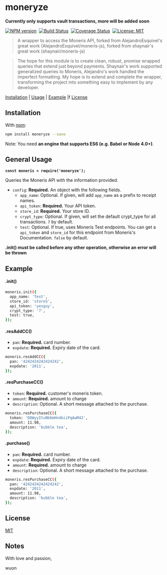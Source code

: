 # moneryze

**Currently only supports vault transactions, more will be added soon**

[![NPM version](https://img.shields.io/npm/v/moneryze.svg)](https://www.npmjs.com/package/moneryze)&nbsp;
[![Build Status](https://travis-ci.org/Wuon/moneryze.svg?branch=master)](https://travis-ci.org/Wuon/moneryze)&nbsp;
[![Coverage Status](https://coveralls.io/repos/github/Wuon/moneryze/badge.svg?branch=master)](https://coveralls.io/github/Wuon/moneryze?branch=master)&nbsp;
[![License: MIT](https://img.shields.io/badge/License-MIT-yellow.svg)](https://opensource.org/licenses/MIT)

> A wrapper to access the Moneris API, forked from AlejandroEsquivel's great work (AlejandroEsquivel/moneris-js), forked from shaynair's great work (shaynair/moneris-js)

> The hope for this module is to create clean, robust, promise wrapped queries that extend just beyond payments. Shaynair's work supported generalized queries to Moneris, Alejandro's work handled the imperfect formatting. My hope is to extend and complete the wrapper, transforming the project into something easy to implement by any developer.

[Installation](#installation) |
[Usage](#usage) |
[Example](#example) |f
[License](#license)

## Installation

With [npm](https://npmjs.org/):

```bash
npm install moneryze --save
```

Note: You need **an engine that supports ES6 (e.g. Babel or Node 4.0+)**.

## General Usage

**`const moneris = require('moneryze');`**

Queries the Moneris API with the information provided.

- `config`: **Required.** An object with the following fields.
  - `app_name`: Optional. If given, will add  `app_name` as a prefix to receipt names.
  - `api_token`: **Required.** Your API token.
  - `store_id`: **Required.** Your store ID.
  - `crypt_type`: Optional. If given, will set the default crypt_type for all transactions. `7` by default.
  - `test`: Optional. If true, uses Moneris Test endpoints. You can get a `api_token` and `store_id` for this endpoint from Moneris's Documentation. `false` by default.

**.init() must be called before any other operation, otherwise an error will be thrown**

## Example

#### .init()

```bash
moneris.init({
  app_name: 'Test',
  store_id: 'store5',
  api_token: 'yesguy',
  crypt_type: '7',
  test: true,
});
```

#### .resAddCC()
- `pan`: **Required.** card number.
- `expdate`: **Required.** Expiry date of the card.
```bash
moneris.resAddCC({
  pan: '4242424242424242',
  expdate: '2011',
});
```

#### .resPurchaseCC()
- `token`: **Required.** customer's moneris token.
- `amount`: **Required.** amount to charge
- `description`: Optional. A short message attached to the purchase.
```bash
moneris.resPurchaseCC({
  token: 'D8WyyItuNb6mHn4biiPqAwM42',
  amount: 11.98,
  description: 'bubble tea',
});
```

#### .purchase()
- `pan`: **Required.** card number.
- `expdate`: **Required.** Expiry date of the card.
- `amount`: **Required.** amount to charge
- `description`: Optional. A short message attached to the purchase.
```bash
moneris.resPurchaseCC({
  pan: '4242424242424242',
  expdate: '2011',
  amount: 11.98,
  description: 'bubble tea',
});
```

## License

[MIT](http://g14n.info/mit-license)

## Notes
With love and passion,

wuon

